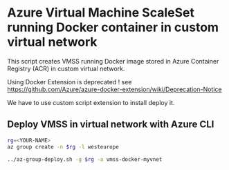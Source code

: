 # Azure Virtual Machine ScaleSet running Docker container in custom virtual network
This script creates VMSS running Docker image stored in Azure Container Registry (ACR) in custom virtual network.

Using Docker Extension is deprecated ! see https://github.com/Azure/azure-docker-extension/wiki/Deprecation-Notice

We have to use custom script extension to install deploy it.

## Deploy VMSS in virtual network with Azure CLI

```sh
rg=<YOUR-NAME>
az group create -n $rg -l westeurope

../az-group-deploy.sh -g $rg -a vmss-docker-myvnet
```
